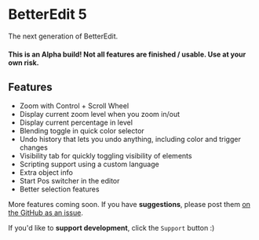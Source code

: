 # BetterEdit 5

The next generation of BetterEdit.

#### <cr>This is an Alpha build! Not all features are finished / usable. Use at your own risk.</c>

## Features

 - Zoom with Control + Scroll Wheel
 - Display current zoom level when you zoom in/out
 - Display current percentage in level
 - Blending toggle in quick color selector
 - Undo history that lets you undo anything, including color and trigger changes
 - Visibility tab for quickly toggling visibility of elements
 - Scripting support using a custom language
 - Extra object info
 - Start Pos switcher in the editor
 - Better selection features

More features coming soon. If you have <cr>**suggestions**</c>, please post them [on the GitHub as an issue](https://github.com/HJfod/BetterEdit/issues).

If you'd like to <cy>**support development**</c>, click the `Support` button :)
